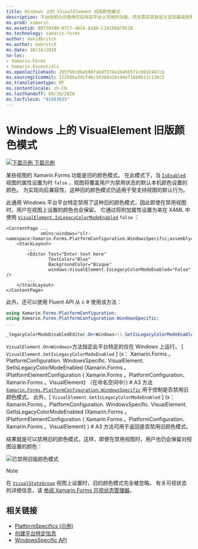 ```yaml
---
title: Windows 上的 VisualElement 旧版颜色模式
description: 平台说明允许使用仅在特定平台上可用的功能，而无需实现自定义呈现器或效果。 本文介绍如何使用 Windows 平台特定的来禁用 Xamarin.Forms 旧版颜色模式。
ms.prod: xamarin
ms.assetid: B8759309-07C7-4DCA-A18A-C1A198A7951B
ms.technology: xamarin-forms
author: davidbritch
ms.author: dabritch
ms.date: 10/24/2018
no-loc:
- Xamarin.Forms
- Xamarin.Essentials
ms.openlocfilehash: 295f90c86eb08fa6df376e1b4665f1c66d2467cb
ms.sourcegitcommit: 122b8ba3dcf4bc59368a16c44e71846b11c136c5
ms.translationtype: MT
ms.contentlocale: zh-CN
ms.lasthandoff: 09/30/2020
ms.locfileid: "91563635"
---
```

# <a name="visualelement-legacy-color-mode-on-windows"></a>Windows 上的 VisualElement 旧版颜色模式

[![下载示例](~/media/shared/download.png) 下载示例](https://docs.microsoft.com/samples/xamarin/xamarin-forms-samples/userinterface-platformspecifics)

某些视图的 Xamarin.Forms 功能是旧的颜色模式。 在此模式下，当 [`IsEnabled`](xref:Xamarin.Forms.VisualElement.IsEnabled) 视图的属性设置为时 `false` ，视图将覆盖用户为禁用状态的默认本机颜色设置的颜色。 为实现向后兼容性，这种旧的颜色模式仍适用于受支持视图的默认行为。

此通用 Windows 平台平台特定禁用了这种旧的颜色模式，因此即使在禁用视图时，用户在视图上设置的颜色也会保留。 它通过将附加属性设置为来在 XAML 中使用 [`VisualElement.IsLegacyColorModeEnabled`](xref:Xamarin.Forms.PlatformConfiguration.WindowsSpecific.VisualElement.IsLegacyColorModeEnabledProperty) `false` ：

```xaml
<ContentPage ...
             xmlns:windows="clr-namespace:Xamarin.Forms.PlatformConfiguration.WindowsSpecific;assembly=Xamarin.Forms.Core">
    <StackLayout>
        ...
        <Editor Text="Enter text here"
                TextColor="Blue"
                BackgroundColor="Bisque"
                windows:VisualElement.IsLegacyColorModeEnabled="False" />
        ...
    </StackLayout>
</ContentPage>
```

此外，还可以使用 Fluent API 从 c # 使用该方法：

```csharp
using Xamarin.Forms.PlatformConfiguration;
using Xamarin.Forms.PlatformConfiguration.WindowsSpecific;
...

_legacyColorModeDisabledEditor.On<Windows>().SetIsLegacyColorModeEnabled(false);
```

`VisualElement.On<Windows>`方法指定此平台特定的仅在 Windows 上运行。 [ `VisualElement.SetIsLegacyColorModeEnabled` ] (x： Xamarin.Forms 。PlatformConfiguration. WindowsSpecific. VisualElement. SetIsLegacyColorModeEnabled (Xamarin.Forms 。IPlatformElementConfiguration { Xamarin.Forms 。PlatformConfiguration、 Xamarin.Forms 。VisualElement} （在命名空间中）) # A3 方法 [`Xamarin.Forms.PlatformConfiguration.WindowsSpecific`](xref:Xamarin.Forms.PlatformConfiguration.WindowsSpecific) 用于控制是否禁用旧颜色模式。 此外，[ `VisualElement.GetIsLegacyColorModeEnabled` ] (x： Xamarin.Forms 。PlatformConfiguration. WindowsSpecific. VisualElement. GetIsLegacyColorModeEnabled (Xamarin.Forms 。IPlatformElementConfiguration { Xamarin.Forms 。PlatformConfiguration、 Xamarin.Forms 。VisualElement} ) # A3 方法可用于返回是否禁用旧颜色模式。

结果就是可以禁用旧的颜色模式，这样，即使在禁用视图时，用户也仍会保留对视图设置的颜色：

![已禁用旧版颜色模式](legacy-color-mode-images/legacy-color-mode-disabled.png)

> [!NOTE]
> 在 [`VisualStateGroup`](xref:Xamarin.Forms.VisualStateGroup) 视图上设置时，旧的颜色模式完全被忽略。 有关可视状态的详细信息，请 [参阅 Xamarin.Forms 可视状态管理器](~/xamarin-forms/user-interface/visual-state-manager.md)。

## <a name="related-links"></a>相关链接

- [PlatformSpecifics (示例) ](/samples/xamarin/xamarin-forms-samples/userinterface-platformspecifics)
- [创建平台特定信息](~/xamarin-forms/platform/platform-specifics/index.md#creating-platform-specifics)
- [WindowsSpecific API](xref:Xamarin.Forms.PlatformConfiguration.WindowsSpecific)